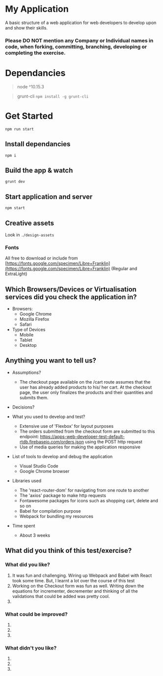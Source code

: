 # My Application

A basic structure of a web application for web developers to develop upon and show their skills.

### Please DO NOT mention any Company or Individual names in code, when forking, committing, branching, developing or completing the exercise. 

# Dependancies
> node ^10.15.3

> grunt-cli ```npm install -g grunt-cli```

# Get Started

```
npm run start
```

## Install dependancies
```
npm i
``` 

## Build the app & watch
```
grunt dev
```

## Start application and server
```
npm start
```

## Creative assets  
Look in ```./design-assets```

### Fonts
All free to download or include from [https://fonts.google.com/specimen/Libre+Franklin](https://fonts.google.com/specimen/Libre+Franklin) (Regular and ExtraLight)

## Which Browsers/Devices or Virtualisation services did you check the application in?
- Browsers:
    - Google Chrome
    - Mozilla Firefox
    - Safari
- Type of Devices
    - Mobile
    - Tablet
    - Desktop


## Anything you want to tell us?
- Assumptions?
    - The checkout page available on the /cart route assumes that the user has already added products to his/ her cart. At the checkout page, the user only finalizes the products and their quantities and submits them.
- Decisions?
- What you used to develop and test?
    - Extensive use of 'Flexbox' for layout purposes
    - The orders submitted from the checkout form are submitted to this endpoint: https://apps-web-developer-test-default-rtdb.firebaseio.com/orders.json using the POST http request
    - Use of media queries for making the application responsive

- List of tools to develop and debug the application
    - Visual Studio Code
    - Google Chrome browser

- Libraries used
    - The 'react-router-dom' for navigating from one route to another
    - The 'axios' package to make http requests
    - Fontawesome packages for icons such as shopping cart, delete and so on
    - Babel for compilation purpose
    - Webpack for bundling my resources

- Time spent
    - About 3 weeks

## What did you think of this test/exercise?
### What did you like?
1. It was fun and challenging. Wiring up Webpack and Babel with React took some time. But, I learnt a lot over the course of this test
2. Working on the Checkout form was fun as well. Writing down the equations for incrementer, decrementer and thinking of all the validations that could be added was pretty cool.
3.

### What could be improved?
1.
2.
3.

### What didn't you like?
1.
2.
3.
